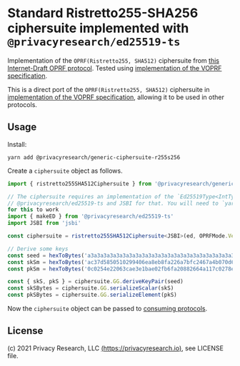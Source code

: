 # Standard Ristretto255-SHA256 ciphersuite implemented with `@privacyresearch/ed25519-ts`

Implementation of the `OPRF(Ristretto255, SHA512)` ciphersuite from
[this Internet-Draft OPRF protocol](https://tools.ietf.org/html/draft-irtf-cfrg-voprf). Tested using
[implementation of the VOPRF specification](https://github.com/privacyresearchgroup/oprf-ts).

This is a direct port of the `OPRF(Ristretto255, SHA512)` ciphersuite in
[implementation of the VOPRF specification](https://github.com/privacyresearchgroup/oprf-ts), allowing it to be used
in other protocols.

## Usage

Install:

```
yarn add @privacyresearch/generic-ciphersuite-r255s256
```

Create a `ciphersuite` object as follows.

```typescript
import { ristretto255SHA512Ciphersuite } from '@privacyresearch/generic-ciphersuite-r255s256'

// The ciphersuite requires an implementation of the `Ed25519Type<IntType>` interface. We'll use
// @privacyresearch/ed25519-ts and JSBI for that. You will need to `yarn add jsbi @privacyresearch/ed25519-ts`
for this to work
import { makeED } from '@privacyresearch/ed25519-ts'
import JSBI from 'jsbi'

const ciphersuite = ristretto255SHA512Ciphersuite<JSBI>(ed, OPRFMode.Verified)

// Derive some keys
const seed = hexToBytes('a3a3a3a3a3a3a3a3a3a3a3a3a3a3a3a3a3a3a3a3a3a3a3a3a3a3a3a3a3a3a3a3')
const skSm = hexToBytes('ac37d5850510299406ea8eb8fa226a7bfc2467a4b070d6c7bf667948b9600b00')
const pkSm = hexToBytes('0c0254e22063cae3e1bae02fb6fa20882664a117c0278eda6bda3372c0dd9860')

const { skS, pkS } = ciphersuite.GG.deriveKeyPair(seed)
const skSBytes = ciphersuite.GG.serializeScalar(skS)
const pkSBytes = ciphersuite.GG.serializeElement(pkS)

```

Now the `ciphersuite` object can be passed to [consuming protocols](https://github.com/privacyresearchgroup/oprf-ts).

## License

(c) 2021 Privacy Research, LLC [(https://privacyresearch.io)](https://privacyresearch.io), see LICENSE file.
